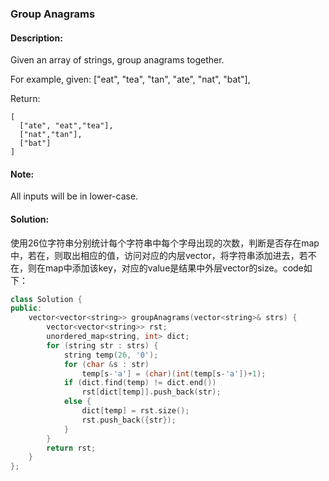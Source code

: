 ### Group Anagrams
#### Description:
Given an array of strings, group anagrams together.

For example, given: ["eat", "tea", "tan", "ate", "nat", "bat"], 

Return:

```
[
  ["ate", "eat","tea"],
  ["nat","tan"],
  ["bat"]
]
```

#### Note:
All inputs will be in lower-case.

#### Solution:
使用26位字符串分别统计每个字符串中每个字母出现的次数，判断是否存在map中，若在，则取出相应的值，访问对应的内层vector，将字符串添加进去，若不在，则在map中添加该key，对应的value是结果中外层vector的size。code如下：

```C++
class Solution {
public:
    vector<vector<string>> groupAnagrams(vector<string>& strs) {
        vector<vector<string>> rst;
        unordered_map<string, int> dict;
        for (string str : strs) {
            string temp(26, '0');
            for (char &s : str) 
                temp[s-'a'] = (char)(int(temp[s-'a'])+1);
            if (dict.find(temp) != dict.end())
                rst[dict[temp]].push_back(str);
            else {
                dict[temp] = rst.size();
                rst.push_back({str});
            }
        }
        return rst;
    }
};
```

